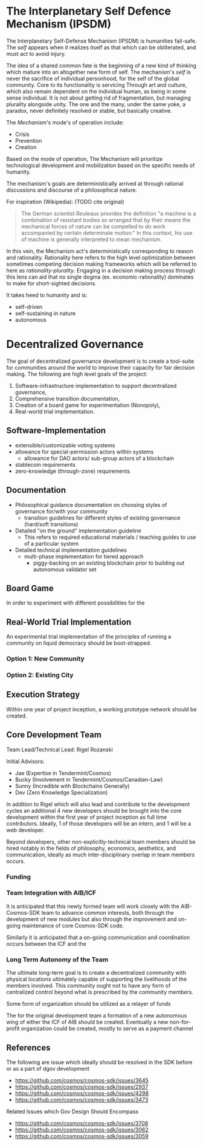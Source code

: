 # The Interplanetary Self Defence Mechanism (IPSDM)

The Interplanetary Self-Defense Mechanism (IPSDM) is humanities fail-safe.  The
_self_ appears when _it_ realizes itself as that which can be obliterated, and
must act to avoid injury. 

The idea of a shared common fate is the beginning of a new kind of thinking
which mature into an altogether new form of self. The mechanism's _self_ is
never the sacrifice of individual personhood, for the self of the global
community. Core to its functionality is servicing Through art and culture,
which also remain dependent on the individual human, as being in some sense
individual. It is not about getting rid of fragmentation, but managing
plurality alongside unity. The one and the many, under the same yoke, a
paradox, never definitely resolved or stable, but basically creative. 

The _Mechanism_'s mode's of operation include: 
 - Crisis 
 - Prevention 
 - Creation

Based on the mode of operation, The Mechanism will prioritize technological
development and mobilization based on the specific needs of humanity. 

The mechanism's goals are deterministically arrived at through rational
discussions and discourse of a philosophical nature. 

For inspiration (Wikipedia): (TODO cite original) 

 > The German scientist Reuleaux provides the definition "a machine is a
combination of resistant bodies so arranged that by their means the mechanical
forces of nature can be compelled to do work accompanied by certain determinate
motion." In this context, his use of machine is generally interpreted to
mean mechanism.

In this vein, the Mechanism act's deterministically corresponding to reason and
rationality. Rationality here refers to the high level optimization between
sometimes competing decision making frameworks which will be referred to here
as _rationality-plurality_. Engaging in a decision making process through this
lens can aid that no single dogma (ex. economic-rationality) dominates to
make for short-sighted decisions. 


It takes heed to humanity and is: 
 - self-driven
 - self-sustaining in nature
 - autonomous 

# Decentralized Governance

The goal of decentralized governance development is to create a tool-suite for communities 
around the world to improve their capacity for fair decision making. The following are 
high level goals of the project: 
 1) Software-infrastructure implementation to support decentralized governance, 
 2) Comprehensive transition documentation,
 3) Creation of a board game for experimentation (Nonopoly), 
 4) Real-world trial implementation. 

## Software-Implementation
   - extensible/customizable voting systems
   - allowance for special-permission actors within systems
     - allowance for DAO actors/ sub-group actors of a blockchain
   - stablecoin requirements 
   - zero-knowledge (through-zone) requirements

## Documentation 
   - Philosophical guidance documentation on choosing styles of governance for/with your community 
     - transition guidelines for different styles of existing governance (hard/soft transitions) 
   - Detailed "on the ground" implementation guideline
     - This refers to required educational materials / teaching guides to use of a particular system 
   - Detailed technical implementation guidelines 
     - multi-phase implementation for tiered approach 
       - piggy-backing on an existing blockchain prior to building out autonomous validator set

## Board Game 

In order to experiment with different possibilities for the  

## Real-World Trial Implementation

An experimental trial implementation of the principles of running a community
on liquid democracy should be boot-strapped. 

### Option 1: New Community
### Option 2: Existing City

## Execution Strategy 

Within one year of project inception, a working prototype network should be
created.  


## Core Development Team

Team Lead/Technical Lead: Rigel Rozanski

Initial Advisors: 
 - Jae (Expertise in Tendermint/Cosmos)
 - Bucky (Involvement in Tendermint/Cosmos/Canadian-Law)
 - Sunny (Incredible with Blockchains Generally)  
 - Dev (Zero Knowledge Specialization)

In addition to Rigel which will also lead and contribute to the development
cycles an additional 4 new developers should be brought into the core
development within the first year of project inception as full time
contributors. Ideally, 1 of those developers will be an intern, and 1 
will be a web developer. 

Beyond developers, other non-explicitly-technical team members should be hired
notably in the fields of philosophy, economics, aesthetics, and communication,
ideally as much inter-disciplinary overlap in team members occurs. 

### Funding 

### Team Integration with AIB/ICF 

It is anticipated that this newly formed team will work closely with the
AIB-Cosmos-SDK team to advance common interests, both through the development
of new modules but also through the improvement and on-going maintenance of
core Cosmos-SDK code. 

Similarly it is anticipated that a on-going communication and coordination 
occurs between the ICF and the 

### Long Term Autonomy of the Team

The ultimate long-term goal is to create a decentralized community
with physical locations ultimately capable of supporting the livelihoods
of the members involved. This community ought not to have any form 
of centralized control beyond what is prescribed by the community members.

Some form of organization should be utilized as a relayer of funds  

The for the original development team a formation of a new autonomous wing
of either the ICF of AIB should be created. Eventually a new non-for-profit 
organization could be created, mostly to serve as a payment channel 

## References

The following are issue which ideally should be resolved in the SDK before or as a part of dgov development
 - https://github.com/cosmos/cosmos-sdk/issues/3645
 - https://github.com/cosmos/cosmos-sdk/issues/2937
 - https://github.com/cosmos/cosmos-sdk/issues/4298
 - https://github.com/cosmos/cosmos-sdk/issues/3473

Related Issues which Gov Design Should Encompass
 - https://github.com/cosmos/cosmos-sdk/issues/3708
 - https://github.com/cosmos/cosmos-sdk/issues/3062
 - https://github.com/cosmos/cosmos-sdk/issues/3059

